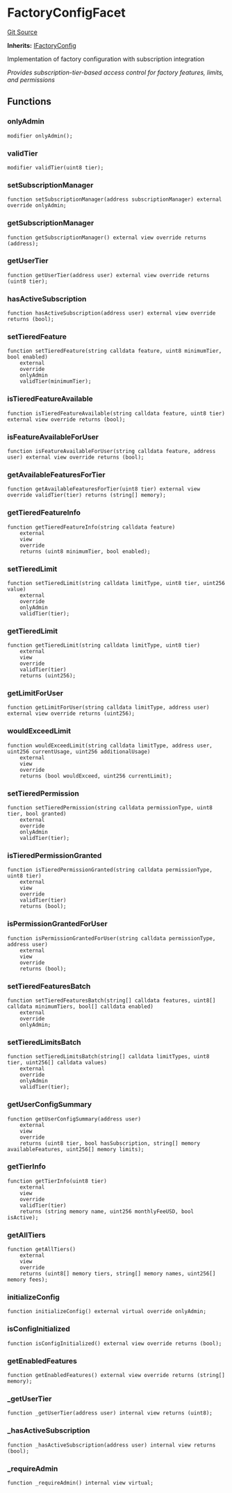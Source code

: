 # FactoryConfigFacet
[Git Source](https://github.com/capsign/protocol/blob/dfa6820124c5610a6bfa06329447dbae7c24bc0a/src/Diamonds/factory/FactoryConfigFacet.sol)

**Inherits:**
[IFactoryConfig](/src/Diamonds/factory/IFactoryConfig.sol/interface.IFactoryConfig.md)

Implementation of factory configuration with subscription integration

*Provides subscription-tier-based access control for factory features, limits, and permissions*


## Functions
### onlyAdmin


```solidity
modifier onlyAdmin();
```

### validTier


```solidity
modifier validTier(uint8 tier);
```

### setSubscriptionManager


```solidity
function setSubscriptionManager(address subscriptionManager) external override onlyAdmin;
```

### getSubscriptionManager


```solidity
function getSubscriptionManager() external view override returns (address);
```

### getUserTier


```solidity
function getUserTier(address user) external view override returns (uint8 tier);
```

### hasActiveSubscription


```solidity
function hasActiveSubscription(address user) external view override returns (bool);
```

### setTieredFeature


```solidity
function setTieredFeature(string calldata feature, uint8 minimumTier, bool enabled)
    external
    override
    onlyAdmin
    validTier(minimumTier);
```

### isTieredFeatureAvailable


```solidity
function isTieredFeatureAvailable(string calldata feature, uint8 tier) external view override returns (bool);
```

### isFeatureAvailableForUser


```solidity
function isFeatureAvailableForUser(string calldata feature, address user) external view override returns (bool);
```

### getAvailableFeaturesForTier


```solidity
function getAvailableFeaturesForTier(uint8 tier) external view override validTier(tier) returns (string[] memory);
```

### getTieredFeatureInfo


```solidity
function getTieredFeatureInfo(string calldata feature)
    external
    view
    override
    returns (uint8 minimumTier, bool enabled);
```

### setTieredLimit


```solidity
function setTieredLimit(string calldata limitType, uint8 tier, uint256 value)
    external
    override
    onlyAdmin
    validTier(tier);
```

### getTieredLimit


```solidity
function getTieredLimit(string calldata limitType, uint8 tier)
    external
    view
    override
    validTier(tier)
    returns (uint256);
```

### getLimitForUser


```solidity
function getLimitForUser(string calldata limitType, address user) external view override returns (uint256);
```

### wouldExceedLimit


```solidity
function wouldExceedLimit(string calldata limitType, address user, uint256 currentUsage, uint256 additionalUsage)
    external
    view
    override
    returns (bool wouldExceed, uint256 currentLimit);
```

### setTieredPermission


```solidity
function setTieredPermission(string calldata permissionType, uint8 tier, bool granted)
    external
    override
    onlyAdmin
    validTier(tier);
```

### isTieredPermissionGranted


```solidity
function isTieredPermissionGranted(string calldata permissionType, uint8 tier)
    external
    view
    override
    validTier(tier)
    returns (bool);
```

### isPermissionGrantedForUser


```solidity
function isPermissionGrantedForUser(string calldata permissionType, address user)
    external
    view
    override
    returns (bool);
```

### setTieredFeaturesBatch


```solidity
function setTieredFeaturesBatch(string[] calldata features, uint8[] calldata minimumTiers, bool[] calldata enabled)
    external
    override
    onlyAdmin;
```

### setTieredLimitsBatch


```solidity
function setTieredLimitsBatch(string[] calldata limitTypes, uint8 tier, uint256[] calldata values)
    external
    override
    onlyAdmin
    validTier(tier);
```

### getUserConfigSummary


```solidity
function getUserConfigSummary(address user)
    external
    view
    override
    returns (uint8 tier, bool hasSubscription, string[] memory availableFeatures, uint256[] memory limits);
```

### getTierInfo


```solidity
function getTierInfo(uint8 tier)
    external
    view
    override
    validTier(tier)
    returns (string memory name, uint256 monthlyFeeUSD, bool isActive);
```

### getAllTiers


```solidity
function getAllTiers()
    external
    view
    override
    returns (uint8[] memory tiers, string[] memory names, uint256[] memory fees);
```

### initializeConfig


```solidity
function initializeConfig() external virtual override onlyAdmin;
```

### isConfigInitialized


```solidity
function isConfigInitialized() external view override returns (bool);
```

### getEnabledFeatures


```solidity
function getEnabledFeatures() external view override returns (string[] memory);
```

### _getUserTier


```solidity
function _getUserTier(address user) internal view returns (uint8);
```

### _hasActiveSubscription


```solidity
function _hasActiveSubscription(address user) internal view returns (bool);
```

### _requireAdmin


```solidity
function _requireAdmin() internal view virtual;
```

